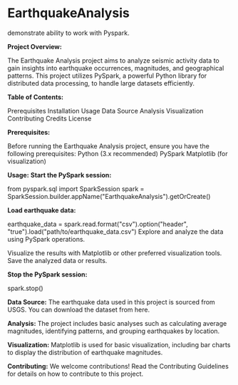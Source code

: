 # EarthquakeAnalysis
demonstrate ability to work with Pyspark.

**Project Overview:**

The Earthquake Analysis project aims to analyze seismic activity data to gain insights into earthquake occurrences, magnitudes, and geographical patterns. This project utilizes PySpark, a powerful Python library for distributed data processing, to handle large datasets efficiently.

**Table of Contents:**

Prerequisites
Installation
Usage
Data Source
Analysis
Visualization
Contributing
Credits
License

**Prerequisites:**

Before running the Earthquake Analysis project, ensure you have the following prerequisites:
Python (3.x recommended)
PySpark
Matplotlib (for visualization)


**Usage:**
**Start the PySpark session:**

from pyspark.sql import SparkSession
spark = SparkSession.builder.appName("EarthquakeAnalysis").getOrCreate()

**Load earthquake data:**

earthquake_data = spark.read.format("csv").option("header", "true").load("path/to/earthquake_data.csv")
Explore and analyze the data using PySpark operations.

Visualize the results with Matplotlib or other preferred visualization tools.
Save the analyzed data or results.

**Stop the PySpark session:**

spark.stop()

**Data Source:**
The earthquake data used in this project is sourced from USGS. You can download the dataset from here.

**Analysis:**
The project includes basic analyses such as calculating average magnitudes, identifying patterns, and grouping earthquakes by location.

**Visualization:**
Matplotlib is used for basic visualization, including bar charts to display the distribution of earthquake magnitudes.

**Contributing:**
We welcome contributions! Read the Contributing Guidelines for details on how to contribute to this project.
